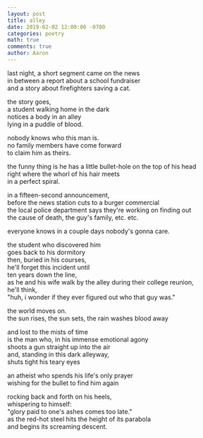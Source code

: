```yaml
---
layout: post
title: alley
date: 2019-02-02 12:00:00 -0700
categories: poetry
math: true
comments: true
author: Aaron
---
```



last night, a short segment came on the news  
in between a report about a school fundraiser  
and a story about firefighters saving a cat.  

the story goes,  
a student walking home in the dark  
notices a body in an alley  
lying in a puddle of blood.  

nobody knows who this man is.  
no family members have come forward  
to claim him as theirs.  

the funny thing is he has a little bullet-hole on the top of his head  
right where the whorl of his hair meets  
in a perfect spiral.  

in a fifteen-second announcement,  
before the news station cuts to a burger commercial  
the local police department says they're working on finding out  
the cause of death, the guy's family, etc. etc.  

everyone knows in a couple days nobody's gonna care.  

the student who discovered him  
goes back to his dormitory  
then, buried in his courses,  
he'll forget this incident until  
ten years down the line,  
as he and his wife walk by the alley during their college reunion,  
he'll think,  
"huh, i wonder if they ever figured out who that guy was."  

the world moves on.  
the sun rises, the sun sets, the rain washes blood away  

and lost to the mists of time  
is the man who, in his immense emotional agony  
shoots a gun straight up into the air  
and, standing in this dark alleyway,  
shuts tight his teary eyes

an atheist who spends his life's only prayer  
wishing for the bullet to find him again  

rocking back and forth on his heels,  
whispering to himself:  
"glory paid to one's ashes comes too late."  
as the red-hot steel hits the height of its parabola  
and begins its screaming descent.